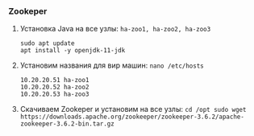 ### Zookeper

1) Установка Java на все узлы: ```ha-zoo1, ha-zoo2, ha-zoo3```
   ```
   sudo apt update 
   apt install -y openjdk-11-jdk
   ```

2) Установим названия для вир машин: ```nano /etc/hosts```
   ```
   10.20.20.51 ha-zoo1
   10.20.20.52 ha-zoo2
   10.20.20.53 ha-zoo3
   ```

3) Cкачиваем Zookeper и установим на все узлы: ```cd /opt sudo wget https://downloads.apache.org/zookeeper/zookeeper-3.6.2/apache-zookeeper-3.6.2-bin.tar.gz```
